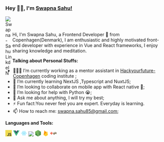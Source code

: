 
### Hey 👋🏽, I'm [Swapna Sahu!](https://github.com/Swapna-Sahu) 

<a href="https://www.linkedin.com/in/swapna-sahu-45b97a26/">
  <img align="left" alt="Swapna-Sahu LinkdeIN" width="22px" src="https://cdn.jsdelivr.net/npm/simple-icons@v3/icons/linkedin.svg" />
</a>
<br />
<br />

Hi, I'm Swapna Sahu, a Frontend Developer 🚀 from Copenhagen(Denmark), I am enthusiastic and highly motivated front-end developer with experience in Vue and React frameworks, I enjoy sharing knowledge and meditation.
  
**Talking about Personal Stuffs:**

- 👨🏽‍💻 I’m currently working as a mentor assistant in [Hackyourfuture-Copenhagen](https://github.com/HackYourFuture-CPH) coding institute ;
- 🌱 I’m currently learning NextJS ,Typescript and NuxtJS; 
- 👯 I’m looking to collaborate on mobile app with React native 🤝;
- 🤔 I’m looking for help with Python 😭;
- 💬 Ask me about anything, I will try my best;
- ⚡️ Fun fact:You never feel you are expert. Everyday is learning. 
- 📫 How to reach me: swapna.sahu85@gmail.com;

**Languages and Tools:**  

<code><img height="20" src="https://raw.githubusercontent.com/github/explore/80688e429a7d4ef2fca1e82350fe8e3517d3494d/topics/javascript/javascript.png"></code>
<code><img height="20" src="https://raw.githubusercontent.com/github/explore/80688e429a7d4ef2fca1e82350fe8e3517d3494d/topics/vue/vue.png"></code>
<code><img height="20" src="https://raw.githubusercontent.com/github/explore/80688e429a7d4ef2fca1e82350fe8e3517d3494d/topics/react/react.png"></code>
<code><img height="20" src="https://upload.wikimedia.org/wikipedia/commons/thumb/1/10/CSS3_and_HTML5_logos_and_wordmarks.svg/791px-CSS3_and_HTML5_logos_and_wordmarks.svg.png"></code>
<code><img height="20" src="https://raw.githubusercontent.com/github/explore/80688e429a7d4ef2fca1e82350fe8e3517d3494d/topics/nodejs/nodejs.png"></code>
<code><img height="20" src="https://raw.githubusercontent.com/github/explore/80688e429a7d4ef2fca1e82350fe8e3517d3494d/topics/firebase/firebase.png"></code>
<code><img height="20" src="https://raw.githubusercontent.com/github/explore/80688e429a7d4ef2fca1e82350fe8e3517d3494d/topics/git/git.png"></code>

